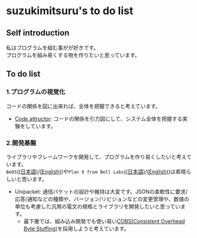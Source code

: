 # suzukimitsuru's to do list

## Self introduction

私はプログラムを組む事がが好きです。  
プログラムを組み易くする物を作りたいと思っています。  

## To do list

### 1.プログラムの視覚化

コードの関係を図に出来れば、全体を把握できると考えています。

- [Code attructor](https://github.com/suzukimitsuru/vscode-code-attractor): コードの関係を引力図にして、システム全体を把握する実験をしています。

### 2.開発基盤

ライブラリやフレームワークを開発して、プログラムを作り易くしたいと考えています。  
`BeOS`([(日本語)](https://ja.wikipedia.org/wiki/BeOS)/[(English)](https://en.wikipedia.org/wiki/BeOS))や`Plan 9 from Bell Labs`([(日本語)](https://ja.wikipedia.org/wiki/Plan_9_from_Bell_Labs)/[(English)](https://en.wikipedia.org/wiki/Plan_9_from_Bell_Labs))は素晴らしいと思います。  

- Unipacket: 通信パケットの設計や維持は大変です。JSONの柔軟性に要求/応答/通知などの種類や、バージョン/リビジョンなどの変更管理や、数値の単位も考慮した汎用の電文の規格とライブラリを開発したいと思っています。
  - 最下層では、組み込み開発でも使い易い[COBS(Consistent Overhead Byte Stuffing)](https://en.wikipedia.org/wiki/Consistent_Overhead_Byte_Stuffing)を採用しようと考えています。
